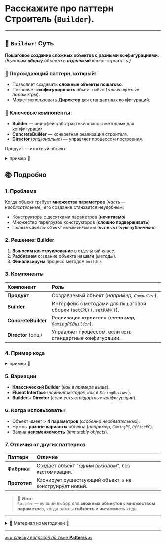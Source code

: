 # Расскажите про паттерн Строитель (`Builder`).

---
## 🎯 `Builder`: Суть
**Пошаговое создание сложных объектов с разными конфигурациями.**  
_(Выносим **сборку** объекта в **отдельный** класс-строитель.)_  

### 🔹 Порождающий паттерн, который:
* Позволяет создавать **сложные объекты пошагово**.
* Позволяет **конфигурировать** объект гибко (_только нужные параметры_).
* Может использовать **Директор** для стандартных конфигураций.

### 🔹 Ключевые компоненты:
* **Builder** — интерфейс/абстрактный класс с методами для конфигурации.
* **ConcreteBuilder** — конкретная реализация строителя.
* **Director** (_опционально_) — управляет процессом построения.

Продукт — итоговый объект.

<details>
        <summary>пример 🔽</summary>

```java
// Было (плохо):
new Computer("i9", 32, "SSD", true, false, "RTX3080"...);  

// Стало (Builder):
Computer gamingPC = new ComputerBuilder()  
    .setCPU("i9")  
    .setRAM(32)  
    .setGPU("RTX3080")  
    .build();  
```
</details>

## 📚 Подробно

### 1. Проблема
Когда объект требует **множества параметров** (_часть — необязательные_), 
его создание становится неудобным:
* Конструкторы с десятками параметров (**нечитаемо**)
* Множество перегрузок конструкторов (**сложно поддерживать**)
* Нельзя сделать объект неизменяемым (**если сеттеры публичные**)

### 2. Решение: Builder
1. **Выносим конструирование** в отдельный класс.
2. **Разбиваем** создание объекта на **шаги** (_методы_).
3. **Финализируем** процесс методом `build()`.

### 3. Компоненты

| Компонент           | 	Роль                                                                |
|:--------------------|:---------------------------------------------------------------------|
| **Продукт**         | 	Создаваемый объект (_например, `Computer`_).                        |
| **Builder**         | 	Интерфейс с методами для пошаговой сборки (`setCPU()`, `setRAM()`). |
| **ConcreteBuilder** | 	Реализация строителя (_например, `GamingPCBuilder`_).               |
| **Director** (опц.) | 	Управляет процессом, если есть стандартные конфигурации.            |

### 4. Пример кода
<details>
        <summary>пример 🔽</summary>

```java
class Computer {
    private String CPU;
    private int RAM;
    // + другие поля...

    // Приватный конструктор (только Builder может создавать)
    private Computer(Builder builder) {
        this.CPU = builder.CPU;
        this.RAM = builder.RAM;
    }

    // Статический Builder
    public static class Builder {
        private String CPU;
        private int RAM;

        public Builder setCPU(String CPU) {
            this.CPU = CPU;
            return this;  // Возвращаем this для чейнинга
        }

        public Builder setRAM(int RAM) {
            this.RAM = RAM;
            return this;
        }

        public Computer build() {
            return new Computer(this);
        }
    }
}

// Использование:
Computer pc = new Computer.Builder()
    .setCPU("i7")
    .setRAM(16)
    .build();
```

</details>

### 5. Вариации
* **Классический Builder** (_как в примере выше_).
* **Fluent Interface** (_чейнинг методов, как в `StringBuilder`_).
* **Builder + Director** (_если есть стандартные конфигурации_).

### 6. Когда использовать?
* Объект имеет > **4 параметров** (_особенно необязательных_).
* Нужны **разные варианты** объекта (_например, `GamingPC`, `OfficePC`_).
* Важна **неизменяемость** (_immutable objects_).

### 7. Отличия от других паттернов

| Паттерн      | 	Отличие                                                 |
|:-------------|:---------------------------------------------------------|
| **Фабрика**  | 	Создает объект "_одним вызовом_", без кастомизации.     |
| **Прототип** | 	Клонирует существующий объект, а не конструирует новый. |

> 🎯 **Итог**:   
> `Builder` — лучший выбор для **сложных объектов с множеством параметров**, 
> когда важны **гибкость** и **читаемость** кода.


---

<details>
        <summary>📝 Материал из методички 🔽</summary>

```text
Порождающий паттерн, который позволяет создавать сложные объекты пошагово. 
Строитель даёт возможность использовать один и тот же код строительства 
для получения разных представлений одного объекта.

Паттерн предлагает вынести конструирование объекта за пределы его собственного класса, 
поручив это дело отдельным объектам, называемым строителями.

Процесс конструирования объекта разбить на отдельные шаги (например, построитьСтены, вставитьДвери). 
Чтобы создать объект, вам нужно поочерёдно вызывать методы строителя. 
Причём не нужно запускать все шаги, а только те, что нужны 
для производства объекта определённой конфигурации.

Можно пойти дальше и выделить вызовы методов строителя в отдельный класс, называемый директором. 
В этом случае директор будет задавать порядок шагов строительства, а строитель — выполнять их.

+: Позволяет использовать один и тот же код для создания различных объектов. 
    Изолирует сложный код сборки объектов от его основной бизнес-логики.
- : Усложняет код программы из-за введения дополнительных классов.
```

</details>

---

[🔙 _к списку вопросов по теме_ **Patterns** 🔙](/ITM/ITM07_Patterns/patterns.md)
